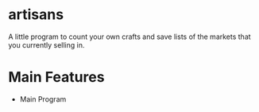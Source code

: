 # artisans
A little program to count your own crafts and save lists of the markets that you currently selling in.

# Main Features
- Main Program